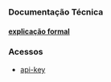 ### Documentação Técnica
#### [explicação formal](https://docs.google.com/document/d/1VP3wnYCVX4bEITT6VOIm-Urti5YNoN_hjZHr7F9HLmw/edit?usp=sharing)

### Acessos
- [api-key](https://id.magalu.com/api-keys)